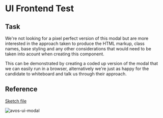 # UI Frontend Test

## Task

We're not looking for a pixel perfect version of this modal but are more interested in the approach taken to produce the HTML markup, class names, base styling and any other considerations that would need to be taken into acount when creating this component.

This can be demonstrated by creating a coded up version of the modal that we can easily run in a browser, alternatively we're just as happy for the candidate to whiteboard and talk us through their approach.

## Reference
[Sketch file](https://sketch.com/s/ce226938-83b6-4aef-ab0f-fee6c5092804)

![avos-ui-modal](https://github.com/andyavos/ui-frontend-test/assets/108477034/1ae66bb4-328a-432f-bf28-b2a1c396a7ca)
